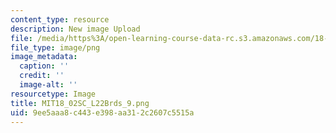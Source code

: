 ```yaml
---
content_type: resource
description: New image Upload
file: /media/https%3A/open-learning-course-data-rc.s3.amazonaws.com/18-02sc-multivariable-calculus-fall-2010/9ee5aaa8c443e398aa312c2607c5515a_MIT18_02SC_L22Brds_9.png
file_type: image/png
image_metadata:
  caption: ''
  credit: ''
  image-alt: ''
resourcetype: Image
title: MIT18_02SC_L22Brds_9.png
uid: 9ee5aaa8-c443-e398-aa31-2c2607c5515a
---
```

